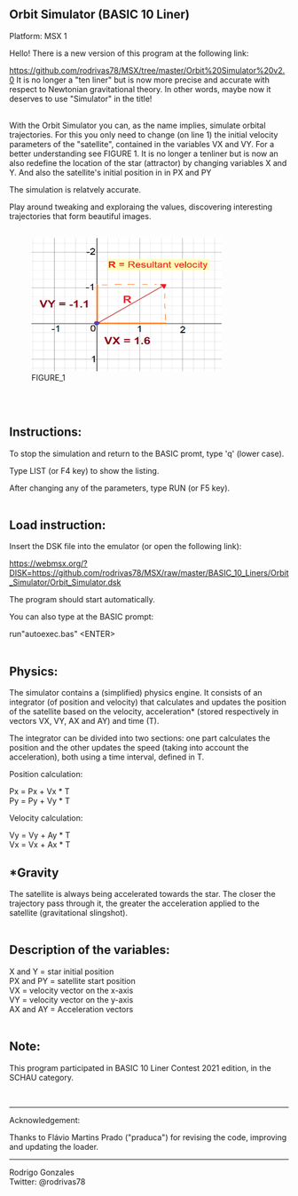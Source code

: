 


Orbit Simulator (BASIC 10 Liner)
---------------

Platform: MSX 1 </br>

Hello! There is a new version of this program at the following link:

https://github.com/rodrivas78/MSX/tree/master/Orbit%20Simulator%20v2.0
It is no longer a "ten liner" but is now more precise and accurate with respect to Newtonian gravitational theory. In other words, maybe now it deserves to use "Simulator" in the title!



</br>
With the Orbit Simulator you can, as the name implies, simulate orbital trajectories. For this you only need to change (on line 1) 
the initial velocity parameters of the "satellite", contained in the variables VX and VY. For a better understanding see FIGURE 1. 
It is no longer a tenliner but is now an also redefine the location of the star (attractor) by changing variables X and Y. And also the satellite's initial position in 
in PX and PY

The simulation is relatvely accurate. 

Play around tweaking and exploraing the values, discovering interesting trajectories that form beautiful images.
</br>
</br>  

<figure>
<img src="https://github.com/rodrivas78/MSX/raw/master/BASIC_10_Liners/Orbit_Simulator/FIGURE_1.png" alt="header image" width="343" height="240">
	<figcaption>FIGURE_1</figcaption>
</figure>
</br>  
</br>  

Instructions:
-------------

To stop the simulation and return to the BASIC promt, type 'q' 
(lower case).

Type LIST (or F4 key) to show the listing.

After changing any of the parameters, type RUN (or F5 key).
</br>
</br>  

Load instruction:
-----------------


Insert the DSK file into the emulator (or open the following link):

https://webmsx.org/?DISK=https://github.com/rodrivas78/MSX/raw/master/BASIC_10_Liners/Orbit_Simulator/Orbit_Simulator.dsk

The program should start automatically.

You can also type at the BASIC prompt:
 
run"autoexec.bas"  &lt;ENTER&gt;
</br>
</br>  

Physics:
--------

The simulator contains a (simplified) physics engine. 
It consists of an integrator (of position and velocity) that calculates
and updates the position of the satellite based on the velocity, 
acceleration* (stored respectively in vectors VX, VY, AX and AY) 
and time (T).

The integrator can be divided into two sections: one part calculates
the position and the other updates the speed (taking into account the 
acceleration), both using a time interval, defined in T.

Position calculation:

 Px = Px + Vx * T  </br>
 Py = Py + Vy * T  </br>

Velocity calculation:

 Vy = Vy + Ay * T  </br>
 Vx = Vx + Ax * T   </br>


*Gravity
---------

The satellite is always being accelerated towards the star. The closer the trajectory pass through it, the greater the acceleration applied to the satellite (gravitational slingshot).
</br>
</br>  

Description of the variables:
-----------------------------
  
 X and Y = star initial position  </br>
 PX and PY = satellite start position   </br>
 VX = velocity vector on the x-axis   </br>
 VY = velocity vector on the y-axis   </br>
 AX and AY = Acceleration vectors   </br>
</br>  

Note:
-----

This program participated in BASIC 10 Liner Contest 2021 edition, in the SCHAU category.

</br>  

--------------------------------------------------
Acknowledgement:


Thanks to Flávio Martins Prado ("praduca") for revising the code, improving and updating the loader.


---------------------------------------------------------

 Rodrigo Gonzales </br>
 Twitter: @rodrivas78
